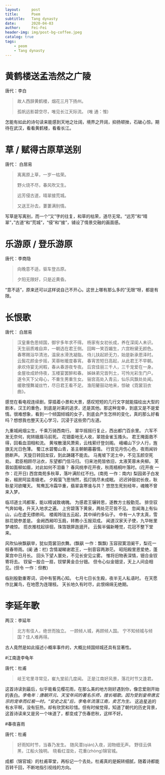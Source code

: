```yaml
---
layout:     post
title:      Poem
subtitle:   Tang dynasty
date:       2020-04-03
author:     Fei-Fei
header-img: img/post-bg-coffee.jpeg
catalog: true
tags:
    - peom
    - Tang dynasty
---
```

# 黄鹤楼送孟浩然之广陵

唐代：李白

>故人西辞黄鹤楼，烟花三月下扬州。
>
>孤帆远影碧空尽，唯见长江天际流。 (唯 通：惟)

怎能有如此的诗句读来能感到天地之壮阔，境界之开阔，抑扬顿挫，石破心惊。期待在武汉，看看黄鹤楼，看看长江。

# 草 / 赋得古原草送别

唐代： 白居易

>离离原上草，一岁一枯荣。
>
>野火烧不尽，春风吹又生。
>
>远芳侵古道，晴翠接荒城。
>
>又送王孙去，萋萋满别情。

写草是写离别，而一个“又”字的往复，和草的枯荣，道尽无常。“远芳”和“晴翠”，”古道“和”荒城”，“侵”和”接”，铺设了情景交融的画面感。

# 乐游原 / 登乐游原
唐代：李商隐

>向晚意不适，驱车登古原。
>
>夕阳无限好，只是近黄昏。
>

“意不适”，原来还可以这样说自己不开心。这世上哪有那么多的”无限“呀，都是有限。

# 长恨歌

唐代： 白居易

>汉皇重色思倾国，御宇多年求不得。
>杨家有女初长成，养在深闺人未识。
>天生丽质难自弃，一朝选在君王侧。
>回眸一笑百媚生，六宫粉黛无颜色。
>春寒赐浴华清池，温泉水滑洗凝脂。
>侍儿扶起娇无力，始是新承恩泽时。
>云鬓花颜金步摇，芙蓉帐暖度春宵。
>春宵苦短日高起，从此君王不早朝。
>承欢侍宴无闲暇，春从春游夜专夜。
>后宫佳丽三千人，三千宠爱在一身。
>金屋妆成娇侍夜，玉楼宴罢醉和春。
>姊妹弟兄皆列土，可怜光彩生门户。
>遂令天下父母心，不重生男重生女。
>骊宫高处入青云，仙乐风飘处处闻。
>缓歌慢舞凝丝竹，尽日君王看不足。
>渔阳鼙鼓动地来，惊破《霓裳羽衣曲》。

感觉在看电视连续剧，穿插着小景和大景，感叹短短的几行文字就能描绘出大型的剧本，汉王的重色，到底是对美的追求，还是其他。那这种宠幸，到底又是不是爱情。很难想象，看到一个倾国倾城的女子，到底会产生怎样的变化，真的那么好看吗？想想我也整天无心学习，沉浸于这些旁门左道。

九重城阙烟尘生，千乘万骑西南行。
翠华摇摇行复止，西出都门百余里。
六军不发无奈何，宛转娥眉马前死。
花钿委地无人收，翠翘金雀玉搔头。
君王掩面救不得，回看血泪相和流。
黄埃散漫风萧索，云栈萦纡登剑阁。
峨嵋山下少人行，旌旗无光日色薄。
蜀江水碧蜀山青，圣主朝朝暮暮情。
行宫见月伤心色，夜雨闻铃肠断声。
天旋日转回龙驭，到此踌躇不能去。
马嵬坡下泥土中，不见玉颜空死处。
君臣相顾尽沾衣，东望都门信马归。
归来池苑皆依旧，太液芙蓉未央柳。
芙蓉如面柳如眉，对此如何不泪垂？
春风桃李花开夜，秋雨梧桐叶落时。(花开夜 一作：花开日)
西宫南苑多秋草，落叶满阶红不扫。(南苑 一作：南内)
梨园弟子白发新，椒房阿监青娥老。
夕殿萤飞思悄然，孤灯挑尽未成眠。
迟迟钟鼓初长夜，耿耿星河欲曙天。
鸳鸯瓦冷霜华重，翡翠衾寒谁与共？
悠悠生死别经年，魂魄不曾来入梦。

临邛道士鸿都客，能以精诚致魂魄。
为感君王辗转思，遂教方士殷勤觅。
排空驭气奔如电，升天入地求之遍。
上穷碧落下黄泉，两处茫茫皆不见。
忽闻海上有仙山，山在虚无缥缈间。
楼阁玲珑五云起，其中绰约多仙子。
中有一人字太真，雪肤花貌参差是。
金阙西厢叩玉扃，转教小玉报双成。
闻道汉家天子使，九华帐里梦魂惊。
揽衣推枕起徘徊，珠箔银屏迤逦开。
云鬓半偏新睡觉，花冠不整下堂来。

风吹仙袂飘飖举，犹似霓裳羽衣舞。(飘飖 一作：飘飘)
玉容寂寞泪阑干，梨花一枝春带雨。(阑 通：栏)
含情凝睇谢君王，一别音容两渺茫。
昭阳殿里恩爱绝，蓬莱宫中日月长。
回头下望人寰处，不见长安见尘雾。
惟将旧物表深情，钿合金钗寄将去。
钗留一股合一扇，钗擘黄金合分钿。
但令心似金钿坚，天上人间会相见。(但令 一作：但教)

临别殷勤重寄词，词中有誓两心知。
七月七日长生殿，夜半无人私语时。
在天愿作比翼鸟，在地愿为连理枝。
天长地久有时尽，此恨绵绵无绝期。

# 李延年歌

两汉：李延年

>北方有佳人，绝世而独立。
>一顾倾人城，再顾倾人国。
>宁不知倾城与倾国？佳人难再得。

古人竟然是如此描述小概率事件的，大概比倾国倾城还具有显著性。

#江南逢李龟年

唐代：杜甫

>岐王宅里寻常见，崔九堂前几度闻。
>正是江南好风景，落花时节又逢君。

这首诗读到最后，似乎能看见樱花雨，在那么美的地方刚好遇到你，像恋爱刚开始的表白。*李龟年：唐朝开元、天宝年间的著名乐师，擅长唱歌。因为受到皇帝唐玄宗的宠幸而红极一时。“安史之乱”后，李龟年流落江南，卖艺为生。* 这追星追的有水平啊，没有狂热，却有欣赏和珍惜。但有时候觉得，知道了朝代的历史背景，这首诗读来又是另一个味道了，都变成了伤春悲秋，这样不好。


#春夜喜雨

唐代：杜甫

>好雨知时节，当春乃发生。
>随风潜(qián)入夜，润物细无声。
>野径云俱黑，江船火独明。
>晓看红湿处，花重(zhòng)锦官城。

成都（锦官城）的杜甫草堂，再标记一个去处。杜甫真的是婉转细腻，随着诗都能百转千回，不断地指引视线的方向。

